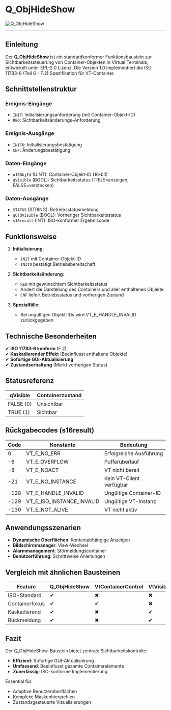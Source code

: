 # Q_ObjHideShow

![Q_ObjHideShow](https://user-images.githubusercontent.com/116869307/214148121-b8115f93-fc92-499d-ae8f-b207656d64c0.png)

* * * * * * * * * *

## Einleitung  
Der **Q_ObjHideShow** ist ein standardkonformer Funktionsbaustein zur Sichtbarkeitssteuerung von Container-Objekten in Virtual Terminals, entwickelt unter EPL-2.0 Lizenz. Die Version 1.0 implementiert die ISO 11783-6 (Teil 6 - F.2) Spezifikation für VT-Container.

## Schnittstellenstruktur  

### **Ereignis-Eingänge**  
- `INIT`: Initialisierungsanforderung (mit Container-Objekt-ID)  
- `REQ`: Sichtbarkeitsänderungs-Anforderung  

### **Ereignis-Ausgänge**  
- `INITO`: Initialisierungsbestätigung  
- `CNF`: Änderungsbestätigung  

### **Daten-Eingänge**  
- `u16ObjId` (UINT): Container-Objekt-ID (16-bit)  
- `qVisible` (BOOL): Sichtbarkeitsstatus (TRUE=anzeigen, FALSE=verstecken)  

### **Daten-Ausgänge**  
- `STATUS` (STRING): Betriebsstatusmeldung  
- `qOldVisible` (BOOL): Vorheriger Sichtbarkeitsstatus  
- `s16result` (INT): ISO-konformer Ergebniscode  

## Funktionsweise  

1. **Initialisierung**:  
   - `INIT` mit Container-Objekt-ID  
   - `INITO` bestätigt Betriebsbereitschaft  

2. **Sichtbarkeitsänderung**:  
   - `REQ` mit gewünschtem Sichtbarkeitsstatus  
   - Ändert die Darstellung des Containers und aller enthaltenen Objekte  
   - `CNF` liefert Betriebsstatus und vorherigen Zustand  

3. **Spezialfälle**:  
   - Bei ungültigen Objekt-IDs wird VT_E_HANDLE_INVALID zurückgegeben  

## Technische Besonderheiten  

✔ **ISO 11783-6 konform** (F.2)  
✔ **Kaskadierender Effekt** (Beeinflusst enthaltene Objekte)  
✔ **Sofortige GUI-Aktualisierung**  
✔ **Zustandserhaltung** (Merkt vorherigen Status)  

## Statusreferenz  

| qVisible | Containerzustand     |  
|----------|----------------------|  
| FALSE (0)| Unsichtbar           |  
| TRUE (1) | Sichtbar             |  

## Rückgabecodes (s16result)  

| Code | Konstante               | Bedeutung                          |  
|------|-------------------------|------------------------------------|  
| 0    | VT_E_NO_ERR             | Erfolgreiche Ausführung           |  
| -6   | VT_E_OVERFLOW           | Pufferüberlauf                   |  
| -8   | VT_E_NOACT              | VT nicht bereit                   |  
| -21  | VT_E_NO_INSTANCE        | Kein VT-Client verfügbar          |  
| -128 | VT_E_HANDLE_INVALID     | Ungültige Container-ID            |  
| -129 | VT_E_ISO_INSTANCE_INVALID | Ungültige VT-Instanz             |  
| -130 | VT_E_NOT_ALIVE          | VT nicht aktiv                    |  

## Anwendungsszenarien  

- **Dynamische Oberflächen**: Kontextabhängige Anzeigen  
- **Bildschirmmanager**: View-Wechsel  
- **Alarmmanagement**: Störmeldungscontainer  
- **Benutzerführung**: Schrittweise Anleitungen  

## Vergleich mit ähnlichen Bausteinen  

| Feature        | Q_ObjHideShow | VtContainerControl | VtVisibilityManager |  
|---------------|---------------|--------------------|---------------------|  
| ISO-Standard  | ✔             | ✖                  | ✖                   |  
| Containerfokus| ✔             | ✔                  | ✖                   |  
| Kaskadierend  | ✔             | ✖                  | ✔                   |  
| Rückmeldung   | ✔             | ✖                  | ✔                   |  

## Fazit  

Der Q_ObjHideShow-Baustein bietet zentrale Sichtbarkeitskontrolle:  

- **Effizient**: Sofortige GUI-Aktualisierung  
- **Umfassend**: Beeinflusst gesamte Containerelemente  
- **Zuverlässig**: ISO-konforme Implementierung  

Essential für:  
- Adaptive Benutzeroberflächen  
- Komplexe Maskenhierarchien  
- Zustandsgesteuerte Visualisierungen
